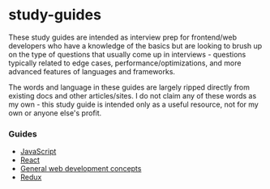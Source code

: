 # study-guides

These study guides are intended as interview prep for frontend/web developers who have a knowledge of the basics but are looking to brush up on the type of questions that usually come up in interviews - questions typically related to edge cases, performance/optimizations, and more advanced features of languages and frameworks.

The words and language in these guides are largely ripped directly from existing docs and other articles/sites. I do not claim any of these words as my own - this study guide is intended only as a useful resource, not for my own or anyone else's profit.

### Guides

- [JavaScript](guides/JS%20Interview%20prep.md)
- [React](guides/React%20interview%20prep.md)
- [General web development concepts](guides/General%20web%20dev%20interview%prep.md)
- [Redux](guides/Redux%20interview%20prep.md)
